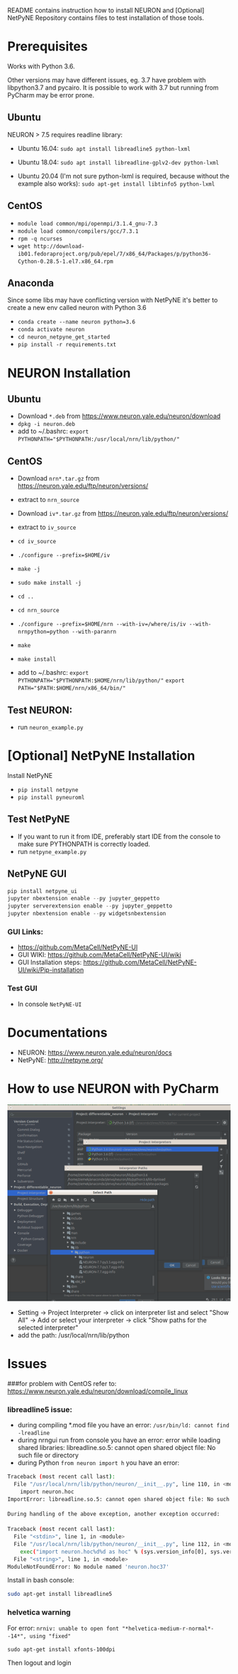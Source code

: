 README contains instruction how to install NEURON and [Optional] NetPyNE
Repository contains files to test installation of those tools.

# Prerequisites
Works with Python 3.6. 

Other versions may have different issues, eg. 3.7 have problem with libpython3.7 and pycairo. It is possible to work with 3.7 but running from PyCharm may be error prone.

## Ubuntu
NEURON > 7.5 requires readline library:

* Ubuntu 16.04:
  `sudo apt install libreadline5 python-lxml`

* Ubuntu 18.04:
  `sudo apt install libreadline-gplv2-dev python-lxml`
 
* Ubuntu 20.04 (I'm not sure python-lxml is required, because without the example also works):
  `sudo apt-get install libtinfo5 python-lxml`

## CentOS

* `module load common/mpi/openmpi/3.1.4_gnu-7.3`
* `module load common/compilers/gcc/7.3.1`
* `rpm -q ncurses`
* `wget http://download-ib01.fedoraproject.org/pub/epel/7/x86_64/Packages/p/python36-Cython-0.28.5-1.el7.x86_64.rpm`


## Anaconda
Since some libs may have conflicting version with NetPyNE it's better to create a new env called neuron with Python 3.6

* `conda create --name neuron python=3.6`
* `conda activate neuron`
* `cd neuron_netpyne_get_started`
* `pip install -r requirements.txt`
# NEURON Installation

## Ubuntu

* Download `*.deb` from https://www.neuron.yale.edu/neuron/download
* `dpkg -i neuron.deb`
* add to ~/.bashrc: 
`export PYTHONPATH="$PYTHONPATH:/usr/local/nrn/lib/python/"`

## CentOS

* Download `nrn*.tar.gz` from https://neuron.yale.edu/ftp/neuron/versions/
* extract to `nrn_source`
* Download `iv*.tar.gz` from https://neuron.yale.edu/ftp/neuron/versions/
* extract to `iv_source`
* `cd iv_source`
* `./configure --prefix=$HOME/iv`
* `make -j`
* `sudo make install -j`
* `cd ..`

* `cd nrn_source`
* `./configure --prefix=$HOME/nrn --with-iv=/where/is/iv --with-nrnpython=python --with-paranrn`
* `make`
* `make install`
* add to ~/.bashrc: 
`export PYTHONPATH="$PYTHONPATH:$HOME/nrn/lib/python/"`
`export PATH="$PATH:$HOME/nrn/x86_64/bin/"`

## Test NEURON:
  * run `neuron_example.py`

# [Optional] NetPyNE Installation
Install NetPyNE

* `pip install netpyne`
* `pip install pyneuroml`

## Test NetPyNE

* If you want to run it from IDE, preferably start IDE from the console to make sure PYTHONPATH is correctly loaded.
* run `netpyne_example.py`

## NetPyNE GUI

  ```python
  pip install netpyne_ui
  jupyter nbextension enable --py jupyter_geppetto
  jupyter serverextension enable --py jupyter_geppetto
  jupyter nbextension enable --py widgetsnbextension
  ```
### GUI Links:
* https://github.com/MetaCell/NetPyNE-UI
* GUI WIKI: https://github.com/MetaCell/NetPyNE-UI/wiki
* GUI Installation steps: https://github.com/MetaCell/NetPyNE-UI/wiki/Pip-installation

### Test GUI
* In console
  `NetPyNE-UI`

# Documentations

* NEURON: https://www.neuron.yale.edu/neuron/docs
* NetPyNE: http://netpyne.org/


# How to use NEURON with PyCharm

![PyCharm](add_path_to_pycharm.png)

* Setting -> Project Interpreter -> click on interpreter list and select "Show All" -> Add or select your interpreter -> click "Show paths for the selected interpreter"
* add the path: /usr/local/nrn/lib/python

# Issues

###for problem with CentOS refer to: https://www.neuron.yale.edu/neuron/download/compile_linux

### libreadline5 issue:
  * during compiling *.mod file you have an error: `/usr/bin/ld: cannot find -lreadline`
  * during nrngui run from console you have an error: error while loading shared libraries: libreadline.so.5: cannot open shared object file: No such file or directory
  * during Python `from neuron import h` you have an error:
  ```bash
  Traceback (most recent call last):
    File "/usr/local/nrn/lib/python/neuron/__init__.py", line 110, in <module>
      import neuron.hoc
  ImportError: libreadline.so.5: cannot open shared object file: No such file or directory

  During handling of the above exception, another exception occurred:

  Traceback (most recent call last):
    File "<stdin>", line 1, in <module>
    File "/usr/local/nrn/lib/python/neuron/__init__.py", line 112, in <module>
      exec("import neuron.hoc%d%d as hoc" % (sys.version_info[0], sys.version_info[1]))
    File "<string>", line 1, in <module>
  ModuleNotFoundError: No module named 'neuron.hoc37'
  ```
  
  Install in bash console:
  ```bash
  sudo apt-get install libreadline5
  ```
  
  ### helvetica warning
  For error: `nrniv: unable to open font "*helvetica-medium-r-normal*--14*", using "fixed"`
  ```
  sudo apt-get install xfonts-100dpi
  ```
  Then logout and login
